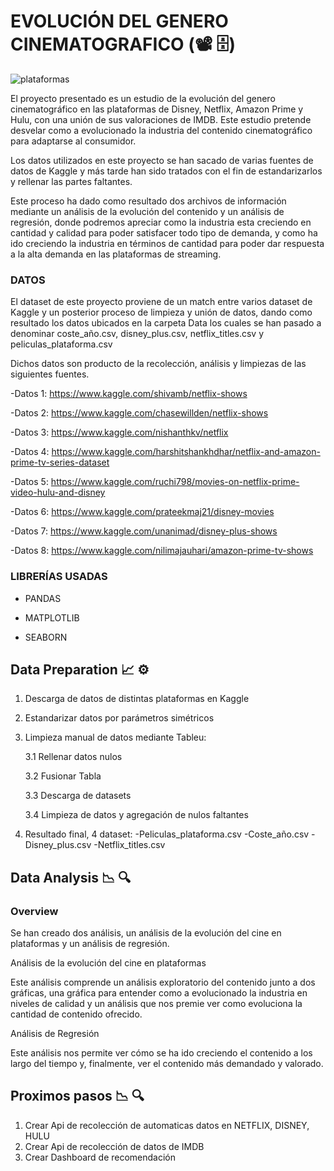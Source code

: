 # EVOLUCIÓN DEL GENERO CINEMATOGRAFICO (:film_projector: :file_cabinet:)

![plataformas](https://user-images.githubusercontent.com/71724254/116782262-53045880-aa88-11eb-9e58-44c275e46b33.png)



El proyecto presentado es un estudio de la evolución del genero cinematográfico en las plataformas de Disney, Netflix, Amazon Prime y Hulu, con una unión de sus valoraciones de IMDB. Este estudio pretende desvelar como a evolucionado la industria del contenido cinematográfico para adaptarse al consumidor.

Los datos utilizados en este proyecto se han sacado de varias fuentes de datos de Kaggle y más tarde han sido tratados con el fin de estandarizarlos y rellenar las partes faltantes.

Este proceso ha dado como resultado dos archivos de información mediante un análisis de la evolución del contenido y un análisis de regresión, donde podremos apreciar como la industria esta creciendo en cantidad y calidad para poder satisfacer todo tipo de demanda, y como ha ido creciendo la industria en términos de cantidad para poder dar respuesta a la alta demanda en las plataformas de streaming.


### DATOS

El dataset de este proyecto proviene de un match entre varios dataset de Kaggle y un posterior proceso de limpieza y unión de datos, dando como resultado los datos ubicados en la carpeta Data los cuales se han pasado a denominar coste_año.csv, disney_plus.csv, netflix_titles.csv y peliculas_plataforma.csv 

Dichos datos son producto de la recolección, análisis y limpiezas de las siguientes fuentes.

-Datos 1: https://www.kaggle.com/shivamb/netflix-shows

-Datos 2: https://www.kaggle.com/chasewillden/netflix-shows

-Datos 3: https://www.kaggle.com/nishanthkv/netflix

-Datos 4: https://www.kaggle.com/harshitshankhdhar/netflix-and-amazon-prime-tv-series-dataset

-Datos 5: https://www.kaggle.com/ruchi798/movies-on-netflix-prime-video-hulu-and-disney

-Datos 6: https://www.kaggle.com/prateekmaj21/disney-movies

-Datos 7: https://www.kaggle.com/unanimad/disney-plus-shows

-Datos 8: https://www.kaggle.com/nilimajauhari/amazon-prime-tv-shows


### LIBRERÍAS USADAS

- PANDAS

- MATPLOTLIB
- SEABORN

## Data Preparation :chart_with_upwards_trend: :gear:

1. Descarga de datos de distintas plataformas en Kaggle
2. Estandarizar datos por parámetros simétricos
3. Limpieza manual de datos mediante Tableu:

	3.1 Rellenar datos nulos
	
	3.2 Fusionar Tabla
	
	3.3 Descarga de datasets
	
	3.4 Limpieza de datos y agregación de nulos faltantes
	
4. Resultado final, 4 dataset:
	-Peliculas_plataforma.csv
	-Coste_año.csv
	-Disney_plus.csv
	-Netflix_titles.csv


## Data Analysis :chart_with_downwards_trend: :mag:

### Overview

Se han creado dos análisis, un análisis de la evolución del cine en plataformas y un análisis de regresión.

Análisis de la evolución del cine en plataformas

Este análisis comprende un análisis exploratorio del contenido junto a dos gráficas, una gráfica para entender como a evolucionado la industria en niveles de calidad y un análisis que nos premie ver como evoluciona la cantidad de contenido ofrecido.

Análisis de Regresión

Este análisis nos permite ver cómo se ha ido creciendo el contenido a los largo del tiempo y, finalmente, ver el contenido más demandado y valorado.



## Proximos pasos :chart_with_downwards_trend: :mag:
1. Crear Api de recolección de automaticas datos en NETFLIX, DISNEY, HULU 
2. Crear Api de recolección de datos de IMDB
2. Crear Dashboard de recomendación
